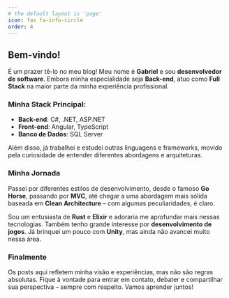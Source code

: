 ```yaml
---
# the default layout is 'page'
icon: fas fa-info-circle
order: 4
---
```


## Bem-vindo!

É um prazer tê-lo no meu blog! Meu nome é **Gabriel** e sou **desenvolvedor de software**.
Embora minha especialidade seja **Back-end**, atuo como **Full Stack** na maior parte da minha experiência profissional.

### Minha Stack Principal:
* **Back-end**: C#, .NET, ASP.NET
* **Front-end**: Angular, TypeScript
* **Banco de Dados**: SQL Server

Além disso, já trabalhei e estudei outras linguagens e frameworks, movido pela curiosidade de entender diferentes abordagens e arquiteturas.

### Minha Jornada

Passei por diferentes estilos de desenvolvimento, desde o famoso **Go Horse**, passando por **MVC**, até chegar a uma abordagem mais sólida baseada em **Clean Architecture** – com algumas peculiaridades, é claro.

Sou um entusiasta de **Rust** e **Elixir** e adoraria me aprofundar mais nessas tecnologias. Também tenho grande interesse por **desenvolvimento de jogos**. Já brinquei um pouco com **Unity**, mas ainda não avancei muito nessa área.

### Finalmente

Os posts aqui refletem minha visão e experiências, mas não são regras absolutas. Fique à vontade para entrar em contato, debater e compartilhar sua perspectiva – sempre com respeito. Vamos aprender juntos!
